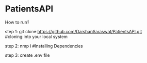 # PatientsAPI
How to run?

step 1:
git clone https://github.com/DarshanSaraswat/PatientsAPI.git
#cloning into your local system

step 2:
nmp i
#Installing Dependencies

step 3:
create .env file 

